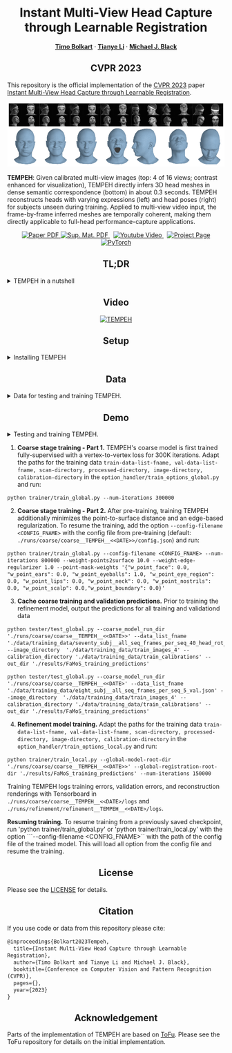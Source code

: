 <h1 align="center">Instant Multi-View Head Capture through Learnable Registration</h1>

<p align="center">
  <a href="https://sites.google.com/site/bolkartt"><strong>Timo Bolkart</strong></a>
  ·
  <a href="https://tianyeli.github.io/"><strong>Tianye Li</strong></a>    
  ·
  <a href="https://ps.is.tuebingen.mpg.de/person/black"><strong>Michael J. Black</strong></a>
</p>
<h2 align="center">CVPR 2023</h2>

This repository is the official implementation of the [CVPR 2023](https://cvpr2023.thecvf.com/) paper [Instant Multi-View Head Capture through Learnable Registration](TODO_ADD_LINK).   

<p>
  <p align="center"> 
  <img src="media/teaser.png">
  </p>
  <strong>TEMPEH</strong>: Given calibrated multi-view images (top: 4 of 16 views; contrast enhanced for visualization), TEMPEH directly infers 3D head meshes in dense semantic correspondence (bottom) in about 0.3 seconds. TEMPEH reconstructs heads with varying expressions (left) and head poses (right) for subjects unseen during training. Applied to multi-view video input, the frame-by-frame inferred meshes are temporally coherent, making them directly applicable to full-head performance-capture applications.   
</p>

<p align="center">
  <a href='https://ps.is.mpg.de/uploads_file/attachment/attachment/711/CVPR2023_Multiview_Face_Capture.pdf'>
    <img src='https://img.shields.io/badge/PDF-Paper-2D963D?style=flat&logo=Adobe-Acrobat-Reader&logoColor=red' alt='Paper PDF'>
  </a> 
  <a href='https://ps.is.mpg.de/uploads_file/attachment/attachment/712/CVPR2023_Multiview_Face_Capture_supmat.pdf'>
    <img src='https://img.shields.io/badge/PDF-Sup.Mat.-2D963D?style=flat&logo=Adobe-Acrobat-Reader&logoColor=red' alt='Sup. Mat. PDF'>
  </a>     
  <a href='TODO_ADD_YOUTUBE_LINK' style='padding-left: 0.5rem;'>
    <img src='https://img.shields.io/badge/Video-Youtube-red?style=flat&logo=youtube&logoColor=red' alt='Youtube Video'>
  </a>
  <a href='https://tempeh.is.tue.mpg.de/index.html' style='padding-left: 0.5rem;'>
    <img src='https://img.shields.io/badge/Website-Project Page-blue?style=flat&logo=Google%20chrome&logoColor=blue' alt='Project Page'>
  </a>
  <a href="https://pytorch.org/get-started/locally/"><img alt="PyTorch" src="https://img.shields.io/badge/PyTorch-ee4c2c?logo=pytorch&logoColor=white"></a>
</p>

<h2 align="center">TL;DR</h2>

<details>
<summary>TEMPEH in a nutshell</summary>

- TEMPEH reconstructs **3D heads in semantic correspondence** (i.e., in [FLAME](https://flame.is.tue.mpg.de/) mesh topology) directly from **calibrated multi-view images**.
- Predicting one head takes about **0.3 seconds**.
- TEMPEH leverages [ToFu's](https://tianyeli.github.io/tofu/paper.pdf) **volumetric feature sampling framework**.
- **Self-supervised training from scans** overcomes ambiguous correspondence across subjects and imperfect correspondence across expressions.
- A spatial transformer module **localizes the head in the feature volume**, which enables the handling of a large capture volumes by focusing on the region of interest.
- A **surface-aware feature fusion** accounts for self-occlusions.
</details>

<h2 align="center">Video</h2>

<div align="center">
  <a href="https://youtu.be/XceCxf_GyW4" target="_blank">
    <img src="https://img.youtube.com/vi/XceCxf_GyW4/0.jpg" alt="TEMPEH" width="480" style="height: auto;" />
  </a>
</div>


<h2 align="center">Setup</h2>

<details>
<summary>Installing TEMPEH</summary>

TEMPEH is tested in a Python 3.7 environment with PyTorch 1.12.1 for CUDA 11.6.

Set up and activate virtual environment:
```
mkdir <your_home_dir>/.virtualenvs
python3.7 -m venv <your_home_dir>/.virtualenvs/TEMPEH

cd TEMPEH
source <your_home_dir>/.virtualenvs/TEMPEH/bin/activate
```

Adjust the pip version (higher pip versions result in errors in the later [MPI-IS/mesh](https://github.com/MPI-IS/mesh) installation) and append the current working directory:
```
pip install -U pip==22.0.4
echo $(pwd) >> <your_home_dir>/.virtualenvs/TEMPEH/lib/python3.7/site-packages/tempeh.pth
```

Install a [PyTorch](https://pytorch.org/get-started/locally/) and [Kaolin](https://github.com/NVIDIAGameWorks/kaolin) version that suit you. We tested with PyTorch 1.12.1 and Kaolin 1.13.
```
pip install torch==1.12.1+cu116 torchvision==0.13.1+cu116 torchaudio==0.12.1 --extra-index-url https://download.pytorch.org/whl/cu116
pip install kaolin==0.13.0 -f https://nvidia-kaolin.s3.us-east-2.amazonaws.com/torch-1.12.1_cu116.html
```

Install mesh processing libraries from [MPI-IS/mesh](https://github.com/MPI-IS/mesh) within the virtual environment.

Install the liegroups:
```
cd modules/liegroups && python setup.py install && cd -
```

Install the remaining requirements with:
```
pip install -r requirements.txt
```
</details>


<h2 align="center">Data</h2>

<details>
<summary>Data for testing and training TEMPEH. </summary>

#### Data for testing

Fetch the pre-trained TEMPEH coarse (700 MB) and refinement models (600 MB) with:
```
./fetch_TEMPEH_models.sh
```
Running this will download the models into './data/downloads' and then extract them to './runs/coarse' and './runs/refinement'.

For downloading a small test set containing the data shown in the paper, run:
```
./fetch_test_subset.sh
```
Running this will download the data into './data/downloads' and then extract the data to './data/test_data_subset'.

For downloading the entire FaMoS test dataset (18 GB), run:
```
./fetch_test_data.sh
```
Running this will download the data into './data/downloads' and then extract the data to './data/test_data'. The archives are extrated with [7z](https://www.7-zip.org/) which must be installed prior to running the script. 

#### Data for training

For downloading the FaMoS training dataset (images: 194 GB, scans: 205 GB, registrations: 86 GB), run:
```
./fetch_training_data.sh
```
Running this will download the training data into './data/downloads' (default) and then extract the data to './data/training_data' (default). 
To specifify different download and data directories, edit the 'fetch_training_data.sh' script. Extracting all data requires about 500 GB of disk space. 
After running the script, ensure that all data packages are successfully downloaded, and that the extraction of the data was successful. 

To download only images, scans, or registrations, run either of the following:
```
./fetch_training_image.sh
./fetch_training_scans.sh
./fetch_registrations.sh
```

</details>


<h2 align="center">Demo</h2>

<details>
<summary>Testing and training TEMPEH. </summary>

TEMPEH predicts 3D faces from multi-view images in two stages, a coarse stage followed by a geometry refinement. 


#### Testing

For testing on the small test set, run for the coarse stage inference:
```
python tester/test_global.py --coarse_model_run_dir './runs/coarse/coarse__TEMPEH_final' --data_list_fname './data/test_data_subset/paper_test_frames.json' --image_directory './data/test_data_subset/test_subset_images_4' --calibration_directory './data/test_data_subset/test_subset_calibrations' --out_dir './results/FaMoS_test_subset/coarse__TEMPEH_final'
```
and for the geometry refinement:
```
python tester/test_local.py --refinement_model_run_dir './runs/refinement/refinement_TEMPEH_final' --data_list_fname './data/test_data_subset/paper_test_frames.json' --coarse_prediction_root_dir './results/FaMoS_test_subset/coarse__TEMPEH_final' --image_directory './data/test_data_subset/test_subset_images_4' --calibration_directory './data/test_data_subset/test_subset_calibrations' --out_dir './results/FaMoS_test_subset/refinement__TEMPEH_final'
```

#### Training

</details>

1) **Coarse stage training - Part 1.** 
TEMPEH's coarse model is first trained fully-supervised with a vertex-to-vertex loss for 300K iterations. 
Adapt the paths for the training data ```train-data-list-fname, val-data-list-fname, scan-directory, processed-directory, image-directory, calibration-directory``` in the ```option_handler/train_options_global.py``` and run:
```
python trainer/train_global.py --num-iterations 300000
```
2) **Coarse stage training - Part 2.**
After pre-training, training TEMPEH additionally minimizes the point-to-surface distance and an edge-based regularization. 
To resume the training, add the option ```--config-filename <CONFIG_FNAME>``` with the config file from pre-training (default: ```./runs/coarse/coarse__TEMPEH__<<DATE>>/config.json```) and run:
```
python trainer/train_global.py --config-filename <CONFIG_FNAME> --num-iterations 800000 --weight-points2surface 10.0 --weight-edge-regularizer 1.0 --point-mask-weights '{"w_point_face": 0.0, "w_point_ears": 0.0, "w_point_eyeballs": 1.0, "w_point_eye_region": 0.0, "w_point_lips": 0.0, "w_point_neck": 0.0, "w_point_nostrils": 0.0, "w_point_scalp": 0.0,"w_point_boundary": 0.0}'
```

3) **Cache coarse training and validation predictions.**
Prior to training the refinement model, output the predictions for all training and validationd data
```
python tester/test_global.py --coarse_model_run_dir './runs/coarse/coarse__TEMPEH__<<DATE>>' --data_list_fname './data/training_data/seventy_subj__all_seq_frames_per_seq_40_head_rot_120_train.json' --image_directory  './data/training_data/train_images_4' --calibration_directory './data/training_data/train_calibrations' --out_dir './results/FaMoS_training_predictions'
```

```
python tester/test_global.py --coarse_model_run_dir './runs/coarse/coarse__TEMPEH__<<DATE>' --data_list_fname './data/training_data/eight_subj__all_seq_frames_per_seq_5_val.json' --image_directory  './data/training_data/train_images_4' --calibration_directory './data/training_data/train_calibrations' --out_dir './results/FaMoS_training_predictions'
```

4) **Refinement model training.**
Adapt the paths for the training data ```train-data-list-fname, val-data-list-fname, scan-directory, processed-directory, image-directory, calibration-directory``` in the ```option_handler/train_options_local.py``` and run:
```
python trainer/train_local.py --global-model-root-dir './runs/coarse/coarse__TEMPEH__<<DATE>>' --global-registration-root-dir './results/FaMoS_training_predictions' --num-iterations 150000
```

Training TEMPEH logs training errors, validation errors, and reconstruction renderings with Tensorboard in ```./runs/coarse/coarse__TEMPEH__<<DATE>/logs``` and ```./runs/refinement/refinement__TEMPEH__<<DATE>/logs```.

**Resuming training.**
To resume training from a previously saved checkpoint, run 'python trainer/train_global.py' or 'python trainer/train_local.py' with the option ```--config-filename <CONFIG_FNAME>`` with the path of the config file of the trained model. 
This will load all option from the config file and resume the training. 


<h2 align="center">License</h2>

Please see the [LICENSE](https://tempeh.is.tue.mpg.de/license.html) for details. 


<h2 align="center">Citation</h2>

If you use code or data from this repository please cite:

```commandline
@inproceedings{Bolkart2023Tempeh,
  title={Instant Multi-View Head Capture through Learnable Registration},
  author={Timo Bolkart and Tianye Li and Michael J. Black},
  booktitle={Conference on Computer Vision and Pattern Recognition (CVPR)},
  pages={},
  year={2023}
}
```

<h2 align="center">Acknowledgement</h2>

Parts of the implementation of TEMPEH are based on [ToFu](https://github.com/tianyeli/tofu). 
Please see the ToFu repository for details on the initial implementation. 


